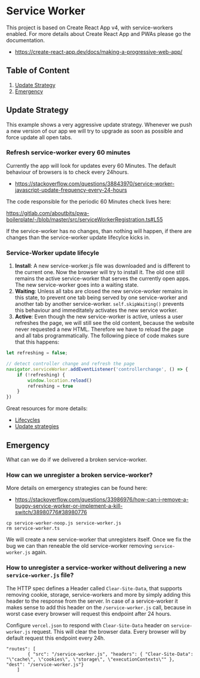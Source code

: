 # Service Worker

This project is based on Create React App v4, with service-workers enabled. For more details about Create React App and PWAs please go the documentation.

- https://create-react-app.dev/docs/making-a-progressive-web-app/

## Table of Content

1. [Update Strategy](#update-strategy)
2. [Emergency](#emergency)

## Update Strategy

This example shows a very aggressive update strategy. Whenever we push a new version of our app we will try to upgrade as soon as possible and force update all open tabs.

### Refresh service-worker every 60 minutes

Currently the app will look for updates every 60 Minutes. The default behaviour of browsers is to check every 24hours.

- https://stackoverflow.com/questions/38843970/service-worker-javascript-update-frequency-every-24-hours

The code responsible for the periodic 60 Minutes check lives here:

https://gitlab.com/aboutbits/pwa-boilerplate/-/blob/master/src/serviceWorkerRegistration.ts#L55

If the service-worker has no changes, than nothing will happen, if there are changes than the service-worker update lifecylce kicks in.

### Service-Worker update lifecyle

1. **Install**: A new service-worker.js file was downloaded and is different to the current one. Now the browser will try to install it. The old one still remains the active service-worker that serves the currently open apps. The new service-worker goes into a waiting state.
2. **Waiting**: Unless all tabs are closed the new service-worker remains in this state, to prevent one tab being served by one service-worker and another tab by another service-worker. `self.skipWaiting()` prevents this behaviour and immeditately activates the new service worker. 
3. **Active**: Even though the new service-worker is active, unless a user refreshes the page, we will still see the old content, because the website never requested a new HTML. Therefore we have to reload the page and all tabs programmatically. The following piece of code makes sure that this happens:

```js
let refreshing = false;

// detect controller change and refresh the page
navigator.serviceWorker.addEventListener('controllerchange', () => {
    if (!refreshing) {
        window.location.reload()
        refreshing = true
    }
})
```

Great resources for more details:

- [Lifecycles](https://developers.google.com/web/fundamentals/primers/service-workers/lifecycle#scope_and_control)
- [Update strategies](https://redfin.engineering/how-to-fix-the-refresh-button-when-using-service-workers-a8e27af6df68)

## Emergency

What can we do if we delivered a broken service-worker.

### How can we unregister a broken service-worker?

More details on emergency strategies can be found here:
- https://stackoverflow.com/questions/33986976/how-can-i-remove-a-buggy-service-worker-or-implement-a-kill-switch/38980776#38980776

```
cp service-worker-noop.js service-worker.js
rm service-worker.ts
```

We will create a new service-worker that unregisters itself. Once we fix the bug we can than reneable the old service-worker removing `service-worker.js` again.


### How to unregister a service-worker without delivering a new `service-worker.js` file?

The HTTP spec defines a Header called `Clear-Site-Data`, that supports removing cookie, storage, service-workers and more by simply adding this header to the response from the server. In case of a service-worker it makes sense to add this header on the `/service-worker.js` call, because in worst case every browser will request this endpoint after 24 hours.

Configure `vercel.json` to respond with `Clear-Site-Data` header on `service-worker.js` request. 
This will clear the browser data.
Every browser will by default request this endpoint every 24h.

```
"routes": [
        { "src": "/service-worker.js", "headers": { "Clear-Site-Data": "\"cache\", \"cookies\", \"storage\", \"executionContexts\"" }, "dest": "/service-worker.js"}
    ]
```
